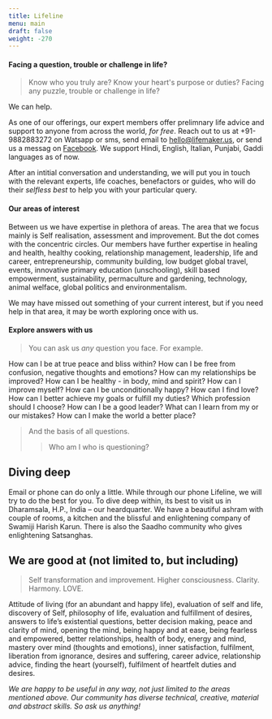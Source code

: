 ```yaml
---
title: Lifeline 
menu: main
draft: false
weight: -270
---
```

#### Facing a question, trouble or challenge in life? 

> Know who you truly are? Know your heart's purpose or duties? Facing any puzzle, trouble or challenge in life? 

We can help.

As one of our offerings, our expert members offer prelimnary life advice and support to anyone from across the world, *for free*. Reach out to us at +91-9882883272 on Watsapp or sms, send email to hello@lifemaker.us, or send us a messag on [Facebook](https://www.facebook.com/LifeMakerApp/). We support Hindi, English, Italian, Punjabi, Gaddi languages as of now.

After an intitial conversation and understanding, we will put you in touch with the relevant experts, life coaches, benefactors or guides, who will do their *selfless best* to help you with your particular query.  
#### Our areas of interest 

Between us we have expertise in plethora of areas. The area that we focus mainly is Self realisation, assessment and improvement. But the dot comes with the concentric circles. Our members have further expertise in healing and health, healthy cooking, relationship management, leadership, life and career, entrepreneurship, community building, low budget global travel, events, innovative primary education (unschooling), skill based empowerment, sustainability, permaculture and gardening, technology, animal welface, global politics and environmentalism. 

We may have missed out something of your current interest, but if you need help in that area, it may be worth exploring once with us.

#### Explore answers with us 

> You can ask us _any_ question you face. For example.

How can I be at true peace and bliss within? How can I be free from confusion, negative thoughts and emotions? How can my relationships be improved?  How can I be healthy - in body, mind and spirit? How can I improve myself? How can I be unconditionally happy? How can I find love? How can I better achieve my goals or fulfill my duties? Which profession should I choose? How can I be a good leader? What can I learn from my or our mistakes? How can I make the world a better place?

> And the basis of all questions.
>> Who am I who is questioning?

## Diving deep 

Email or phone can do only a little. While through our phone Lifeline, we will try to do the best for you. To dive deep within, its best to visit us in Dharamsala, H.P., India – our heardquarter. We have a beautiful ashram with couple of rooms, a kitchen and the blissful and enlightening company of Swamiji Harish Karun. There is also the Saadho community who gives enlightening Satsanghas.


## We are good at (not limited to, but including) 

> Self transformation and improvement. Higher consciousness. Clarity. Harmony. LOVE.

Attitude of living (for an abundant and happy life), evaluation of self and life, discovery of Self, philosophy of life, evaluation and fulfillment of desires, answers to life’s existential questions, better decision making, peace and clarity of mind, opening the mind, being happy and at ease, being fearless and empowered, better relationships, health of body, energy and mind, mastery over mind (thoughts and emotions), inner satisfaction, fulfilment, liberation from ignorance, desires and suffering, career advice, relationship advice, finding the heart (yourself), fulfilment of heartfelt duties and desires. 

*We are happy to be useful in any way, not just limited to the areas mentioned above. Our community has diverse technical, creative, material and abstract skills. So ask us anything!*


